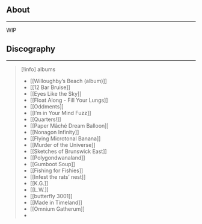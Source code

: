 ## About
___
WIP

## Discography 
___
>[!info] albums
>
>- [[Willoughby’s Beach (album)]]
>- [[12 Bar Bruise]]
>- [[Eyes Like the Sky]]
>- [[Float Along - Fill Your Lungs]]
>- [[Oddments]]
>- [[I’m in Your Mind Fuzz]]
>- [[Quarters!]]
>- [[Paper Mâché Dream Balloon]]
>- [[Nonagon Infinity]]
>- [[Flying Microtonal Banana]]
>- [[Murder of the Universe]]
>- [[Sketches of Brunswick East]]
>- [[Polygondwanaland]]
>- [[Gumboot Soup]]
>- [[Fishing for Fishies]]
>- [[Infest the rats’ nest]]
>- [[K.G.]]
>- [[L.W.]]
>- [[butterfly 3001]]
>- [[Made in Timeland]]
>- [[Omnium Gatherum]]
>- 